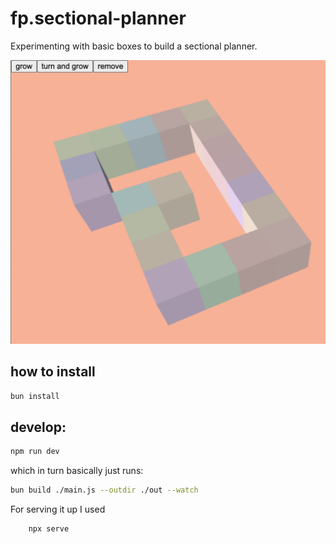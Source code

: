 # fp.sectional-planner

Experimenting with basic boxes to build a sectional planner.

![image](./screen.png)

## how to install
```bash
bun install
```

## develop:
```bash
npm run dev
```
which in turn basically just runs:
```bash
bun build ./main.js --outdir ./out --watch
```
 For serving it up I used
```bash
    npx serve
```
